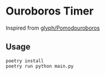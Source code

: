 # Ouroboros Timer

Inspired from [glyph/Pomodouroboros](https://github.com/glyph/Pomodouroboros)

## Usage
```
poetry install
poetry run python main.py
```
